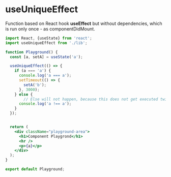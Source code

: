 # useUniqueEffect

Function based on React hook **useEffect** but without dependencies, which is run only once - as componentDidMount.

```jsx
import React, {useState} from 'react';
import useUniqueEffect from './lib';

function Playground() {
  const [a, setA] = useState('a');

  useUniqueEffect(() => {
    if (a === 'a') {
      console.log('a === a');
      setTimeout(() => {
        setA('b');
      }, 3000);
    } else {
        // Else will not happen, because this does not get executed twice
      console.log('a !== a');
    }
  });


  return (
    <div className="playground-area">
      <h1>Component Playgrond</h1>
      <hr />
      <p>{a}</p>
    </div>
  );
}

export default Playground;

```